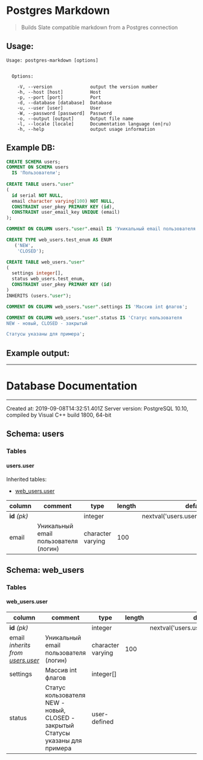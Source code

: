 # Postgres Markdown
> Builds Slate compatible markdown from a Postgres connection

## Usage:
```
Usage: postgres-markdown [options]


  Options:

    -V, --version              output the version number
    -h, --host [host]          Host
    -p, --port [port]          Port
    -d, --database [database]  Database
    -u, --user [user]          User
    -W, --password [password]  Password
    -o, --output [output]      Output file name
    -l, --locale [locale]      Documentation language (en|ru)
    -h, --help                 output usage information
```

## Example DB: 

```sql
CREATE SCHEMA users;
COMMENT ON SCHEMA users
  IS 'Пользователи';
  
CREATE TABLE users."user"
(
  id serial NOT NULL,
  email character varying(100) NOT NULL,
  CONSTRAINT user_pkey PRIMARY KEY (id),
  CONSTRAINT user_email_key UNIQUE (email)
);

COMMENT ON COLUMN users."user".email IS 'Уникальный email пользователя (логин)';

CREATE TYPE web_users.test_enum AS ENUM
   ('NEW',
    'CLOSED');

CREATE TABLE web_users."user"
(
  settings integer[],
  status web_users.test_enum,
  CONSTRAINT user_pkey PRIMARY KEY (id)
)
INHERITS (users."user");

COMMENT ON COLUMN web_users."user".settings IS 'Массив int флагов';

COMMENT ON COLUMN web_users."user".status IS 'Статус кользователя
NEW - новый, CLOSED - закрытый

Статусы указаны для примера';
```

## Example output:

---
# Database Documentation

---
Created at: 2019-09-08T14:32:51.401Z
Server version: PostgreSQL 10.10, compiled by Visual C++ build 1800, 64-bit
## Schema: users

### Tables

#### users.user


Inherited tables:


 - [web_users.user](#web_users.user)

column | comment | type | length | default | constraints | values
--- | --- | --- | --- | --- | --- | ---
**id** _(pk)_ |  | integer |  | nextval('users.user_id_seq'::regclass) | NOT NULL | 
email | Уникальный email пользователя (логин) | character varying | 100 |  | NOT NULL | 

## Schema: web_users

### Tables

#### web_users.user

column | comment | type | length | default | constraints | values
--- | --- | --- | --- | --- | --- | ---
**id** _(pk)_ |  | integer |  | nextval('users.user_id_seq'::regclass) | NOT NULL | 
email *inherits from [users.user](#users.user)* | Уникальный email пользователя (логин) | character varying | 100 |  | NOT NULL | 
settings | Массив int флагов | integer[] |  |  |  | 
status | Статус кользователя NEW - новый, CLOSED - закрытый  Статусы указаны для примера | user-defined |  |  |  | NEW, CLOSED

